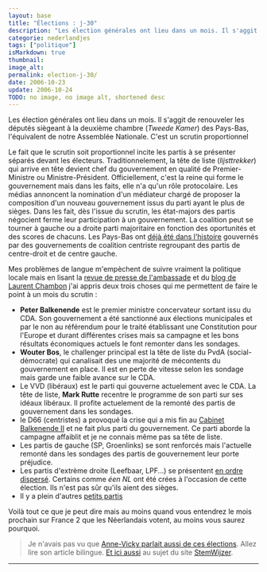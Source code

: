 ```yaml
---
layout: base
title: "Élections : j-30"
description: "Les élection générales ont lieu dans un mois. Il s'aggit de renouveler les députés siègeant à la deuxième chambre (Tweede Kamer) des Pays-Bas, l'équiva"
categorie: nederlandjes
tags: ["politique"]
isMarkdown: true
thumbnail: 
image_alt: 
permalink: election-j-30/
date: 2006-10-23
update: 2006-10-24
TODO: no image, no image alt, shortened desc
---
```


Les élection générales ont lieu dans un mois. Il s'aggit de renouveler les députés siègeant à la deuxième chambre (*Tweede Kamer*) des Pays-Bas, l'équivalent de notre Assemblée Nationale. C'est un scrutin proportionnel

Le fait que le scrutin soit proportionnel incite les partis à se présenter séparés devant les électeurs. Traditionnelement, la tête de liste (*lijsttrekker*) qui arrive en tête devient chef du gouvernement en qualité de Premier-Ministre ou Ministre-Président. Officiellement, c'est la reine qui forme le gouvernement mais dans les faits, elle n'a qu'un rôle protocolaire. Les médias annoncent la nomination d'un médiateur chargé de proposer la composition d'un nouveau gouvernement issus du parti ayant le plus de sièges. Dans les fait, dès l'issue du scrutin, les état-majors des partis négocient ferme leur participation à un gouvernement. La coalition peut se tourner à gauche ou a droite parti majoritaire en fonction des oportunités et des scores de chacuns. Les Pays-Bas ont [déjà été dans l'histoire](http://fr.wikipedia.org/wiki/Liste_des_gouvernements_n%C3%A9erlandais_d%27apr%C3%A8s-guerre) gouvernés par des gouvernements de coalition centriste regroupant des partis de centre-droit et de centre gauche.

Mes problèmes de langue m'empèchent de suivre vraiment la politique locale mais en lisant la [revue de presse de l'ambassade](http://www.ambafrance.nl/rubrique.php?id_rubrique=23) et du [blog de Laurent Chambon](http://laurentchambon.blogspot.com/) j'ai appris deux trois choses qui me permettent de faire le point à un mois du scrutin :

* **Peter Balkenende** est le premier ministre concervateur sortant issu du CDA. Son gouvernement a été sanctionné aux élections municipales et par le non au référendum pour le traité établissant une Constitution pour l'Europe et durant différentes crises mais sa campagne et les bons résultats économiques actuels le font remonter dans les sondages.
* **Wouter Bos**, le challenger principal est la tête de liste du PvdA (social-démocrate) qui canalisait des une majorité de mécontents du gouvernement en place. Il est en perte de vitesse selon les sondage mais garde une faible avance sur le CDA.
* Le VVD (libéraux) est le parti qui gouverne actuelement avec le CDA. La tête de liste, **Mark Rutte** recentre le programme de son parti sur ses idéaux libéraux. Il profite actuelement de la remonté des partis de gouvernement dans les sondages.
* le D66 (centristes) a provoqué la crise qui a mis fin au [Cabinet Balkenende II](http://fr.wikipedia.org/wiki/Cabinet_Balkenende_II) et ne fait plus parti du gouvernement. Ce parti aborde la campagne affaiblit et je ne connais même pas sa tête de liste.
* Les partis de gauche (SP, Groenlinks) se sont renforcés mais l'actuelle remonté dans les sondages des partis de gouvernement leur porte préjudice.
* Les partis d'extrème droite (Leefbaar, LPF...) se présentent [en ordre dispersé](http://laurentchambon.blogspot.com/2006/08/droite-extrme-droite-vvd.html). Certains comme *éen NL* ont été crées à l'occasion de cette élection. Ils n'est pas sûr qu'ils aient des sièges.
* Il y a plein d'autres [petits partis](http://laurentchambon.blogspot.com/2006/09/elections-remous-au-vvd-partis.html)

Voilà tout ce que je peut dire mais au moins quand vous entendrez le mois prochain sur France 2 que les Néerlandais votent, au moins vous saurez pourquoi.

> Je n'avais pas vu que [Anne-Vicky parlait aussi de ces élections](http://annevickycarlier.blogspot.com/2006/10/les-lections-verkiezingen.html). Allez lire son article bilingue. [Et ici aussi](http://annevickycarlier.blogspot.com/2006/10/in-metro-dans-metro.html) au sujet du site [StemWijzer](http://www.stemwijzer.nl/).
---